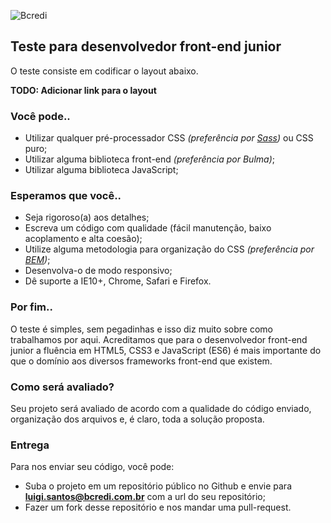 ![Bcredi](https://www.bcredi.com.br/assets_b2c/frontend_mocks/logo_bcredi-66c81996b2d21efc5c38327b35e2cf89e64bbe3f2fc05b2005b54647f91d9402.svg "Bcredi")

## Teste para desenvolvedor front-end junior

O teste consiste em codificar o layout abaixo.

**TODO: Adicionar link para o layout**

### Você pode..

* Utilizar qualquer pré-processador CSS _(preferência por [Sass](http://sass-lang.com))_ ou CSS puro; 
* Utilizar alguma biblioteca front-end _(preferência por Bulma)_;
* Utilizar alguma biblioteca JavaScript;

### Esperamos que você..

* Seja rigoroso(a) aos detalhes;
* Escreva um código com qualidade (fácil manutenção, baixo acoplamento e alta coesão);
* Utilize alguma metodologia para organização do CSS _(preferência por [BEM](https://en.bem.info/methodology/))_;
* Desenvolva-o de modo responsivo;
* Dê suporte a IE10+, Chrome, Safari e Firefox.

### Por fim..

O teste é simples, sem pegadinhas e isso diz muito sobre como trabalhamos por aqui. Acreditamos que para o desenvolvedor front-end junior a fluência em HTML5, CSS3 e JavaScript (ES6) é mais importante do que o domínio aos diversos frameworks front-end que existem.

### Como será avaliado?

Seu projeto será avaliado de acordo com a qualidade do código enviado, organização dos arquivos e, é claro, toda a solução proposta.

### Entrega

Para nos enviar seu código, você pode:

* Suba o projeto em um repositório público no Github e envie para **luigi.santos@bcredi.com.br** com a url do seu repositório;
* Fazer um fork desse repositório e nos mandar uma pull-request.